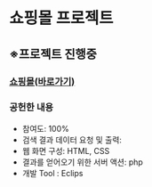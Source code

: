# 쇼핑몰 프로젝트
<h2>※프로젝트 진행중</h2>
<a href ="http://study421.dothome.co.kr/"><h3>쇼핑몰(바로가기)</h3></a>
<h3>공헌한 내용</h3>
<ul>
  <li>참여도: 100%</li>
  <li>검색 결과 데이터 요청 및 출력:</li>
  <li>웹 화면 구성: HTML, CSS</li>
  <li>결과를 얻어오기 위한 서버 액션: php</li>
  <li>개발 Tool : Eclips</li>
</ul>

